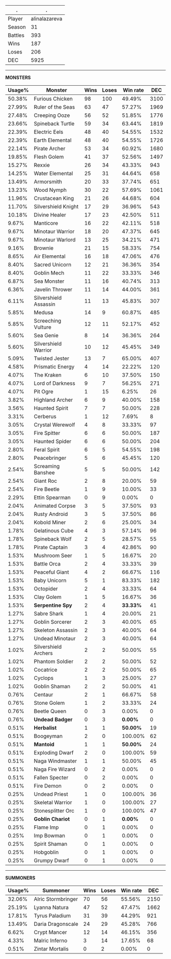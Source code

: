 .|.
|-|-
Player|alinalazareva
Season|31
Battles|393
Wins|187
Loses|206
DEC|5925

---
**MONSTERS**

Usage%|Monster|Wins|Loses|Win rate|DEC|
-|-|-|-|-|-|
50.38%|Furious Chicken|98|100|49.49%|3100|
27.99%|Ruler of the Seas|63|47|57.27%|1969|
27.48%|Creeping Ooze|56|52|51.85%|1776|
23.66%|Spineback Turtle|59|34|63.44%|1819|
22.39%|Electric Eels|48|40|54.55%|1532|
22.39%|Earth Elemental|48|40|54.55%|1726|
22.14%|Pirate Archer|53|34|60.92%|1680|
19.85%|Flesh Golem|41|37|52.56%|1497|
15.27%|Rexxie|26|34|43.33%|943|
14.25%|Water Elemental|25|31|44.64%|658|
13.49%|Armorsmith|20|33|37.74%|651|
13.23%|Wood Nymph|30|22|57.69%|1061|
11.96%|Crustacean King|21|26|44.68%|604|
11.70%|Silvershield Knight|17|29|36.96%|543|
10.18%|Divine Healer|17|23|42.50%|511|
9.67%|Manticore|16|22|42.11%|518|
9.67%|Minotaur Warrior|18|20|47.37%|645|
9.67%|Minotaur Warlord|13|25|34.21%|471|
9.16%|Brownie|21|15|58.33%|754|
8.65%|Air Elemental|16|18|47.06%|476|
8.40%|Sacred Unicorn|12|21|36.36%|354|
8.40%|Goblin Mech|11|22|33.33%|346|
6.87%|Sea Monster|11|16|40.74%|313|
6.36%|Javelin Thrower|11|14|44.00%|361|
6.11%|Silvershield Assassin|11|13|45.83%|307|
5.85%|Medusa|14|9|60.87%|485|
5.85%|Screeching Vulture|12|11|52.17%|452|
5.60%|Sea Genie|8|14|36.36%|264|
5.60%|Silvershield Warrior|10|12|45.45%|349|
5.09%|Twisted Jester|13|7|65.00%|407|
4.58%|Prismatic Energy|4|14|22.22%|120|
4.07%|The Kraken|6|10|37.50%|150|
4.07%|Lord of Darkness|9|7|56.25%|271|
4.07%|Pit Ogre|1|15|6.25%|26|
3.82%|Highland Archer|6|9|40.00%|158|
3.56%|Haunted Spirit|7|7|50.00%|228|
3.31%|Cerberus|1|12|7.69%|8|
3.05%|Crystal Werewolf|4|8|33.33%|97|
3.05%|Fire Spitter|6|6|50.00%|187|
3.05%|Haunted Spider|6|6|50.00%|204|
2.80%|Feral Spirit|6|5|54.55%|198|
2.80%|Peacebringer|5|6|45.45%|120|
2.54%|Screaming Banshee|5|5|50.00%|142|
2.54%|Giant Roc|2|8|20.00%|59|
2.54%|Fire Beetle|1|9|10.00%|33|
2.29%|Ettin Spearman|0|9|0.00%|0|
2.04%|Animated Corpse|3|5|37.50%|93|
2.04%|Rusty Android|3|5|37.50%|86|
2.04%|Kobold Miner|2|6|25.00%|34|
1.78%|Gelatinous Cube|4|3|57.14%|96|
1.78%|Spineback Wolf|2|5|28.57%|55|
1.78%|Pirate Captain|3|4|42.86%|90|
1.53%|Mushroom Seer|1|5|16.67%|20|
1.53%|Battle Orca|2|4|33.33%|39|
1.53%|Peaceful Giant|4|2|66.67%|116|
1.53%|Baby Unicorn|5|1|83.33%|182|
1.53%|Octopider|2|4|33.33%|64|
1.53%|Clay Golem|1|5|16.67%|36|
1.53%|**Serpentine Spy**|2|4|**33.33%**|41|
1.27%|Sabre Shark|1|4|20.00%|21|
1.27%|Goblin Sorcerer|2|3|40.00%|65|
1.27%|Skeleton Assassin|2|3|40.00%|64|
1.27%|Undead Minotaur|2|3|40.00%|64|
1.02%|Silvershield Archers|2|2|50.00%|55|
1.02%|Phantom Soldier|2|2|50.00%|52|
1.02%|Cocatrice|2|2|50.00%|65|
1.02%|Cyclops|1|3|25.00%|27|
1.02%|Goblin Shaman|2|2|50.00%|41|
0.76%|Centaur|2|1|66.67%|58|
0.76%|Stone Golem|1|2|33.33%|24|
0.76%|Beetle Queen|0|3|0.00%|0|
0.76%|**Undead Badger**|0|3|**0.00%**|0|
0.51%|**Herbalist**|1|1|**50.00%**|19|
0.51%|Boogeyman|2|0|100.00%|62|
0.51%|**Mantoid**|1|1|**50.00%**|24|
0.51%|Exploding Dwarf|2|0|100.00%|59|
0.51%|Naga Windmaster|1|1|50.00%|45|
0.51%|Naga Fire Wizard|0|2|0.00%|0|
0.51%|Fallen Specter|0|2|0.00%|0|
0.51%|Fire Demon|0|2|0.00%|0|
0.25%|Undead Priest|1|0|100.00%|36|
0.25%|Skeletal Warrior|1|0|100.00%|27|
0.25%|Stonesplitter Orc|1|0|100.00%|47|
0.25%|**Goblin Chariot**|0|1|**0.00%**|0|
0.25%|Flame Imp|0|1|0.00%|0|
0.25%|Imp Bowman|0|1|0.00%|0|
0.25%|Spirit Shaman|0|1|0.00%|0|
0.25%|Hobgoblin|0|1|0.00%|0|
0.25%|Grumpy Dwarf|0|1|0.00%|0|

---
**SUMMONERS**

Usage%|Summoner|Wins|Loses|Win rate|DEC|
-|-|-|-|-|-|
32.06%|Alric Stormbringer|70|56|55.56%|2150|
25.19%|Lyanna Natura|47|52|47.47%|1662|
17.81%|Tyrus Paladium|31|39|44.29%|921|
13.49%|Daria Dragonscale|24|29|45.28%|766|
6.62%|Crypt Mancer|12|14|46.15%|356|
4.33%|Malric Inferno|3|14|17.65%|68|
0.51%|Zintar Mortalis|0|2|0.00%|0|
